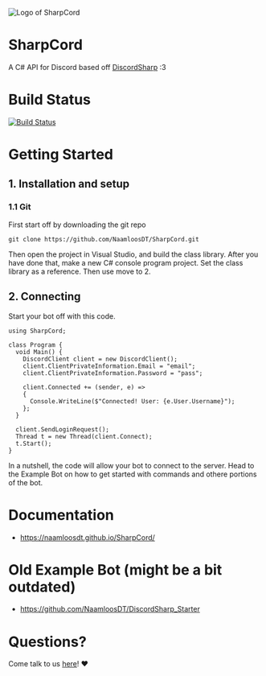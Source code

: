 ![Logo of SharpCord](https://github.com/NaamloosDT/SharpCord/blob/master/logo_smaller.png)

# SharpCord

A C# API for Discord based off [DiscordSharp](https://github.com/suicvne/DiscordSharp) :3 

# Build Status 

[![Build Status](https://travis-ci.org/afroraydude/SharpCord.svg?branch=master)](https://travis-ci.org/afroraydude/SharpCord)

# Getting Started

## 1. Installation and setup

### 1.1 Git

First start off by downloading the git repo

`git clone https://github.com/NaamloosDT/SharpCord.git`

Then open the project in Visual Studio, and build the class library.
After you have done that, make a new C# console program project. Set the class library as a reference. Then use move to 2.


## 2. Connecting
Start your bot off with this code.
```
using SharpCord;

class Program {
  void Main() {
    DiscordClient client = new DiscordClient();
    client.ClientPrivateInformation.Email = "email";
    client.ClientPrivateInformation.Password = "pass";

    client.Connected += (sender, e) =>
    {
      Console.WriteLine($"Connected! User: {e.User.Username}");
    };
  }

  client.SendLoginRequest();
  Thread t = new Thread(client.Connect);
  t.Start();
}
```
In a nutshell, the code will allow your bot to connect to the server. Head to the Example Bot on how to get started with commands and othere portions of the bot.

# Documentation
* https://naamloosdt.github.io/SharpCord/

# Old Example Bot (might be a bit outdated)
* https://github.com/NaamloosDT/DiscordSharp_Starter 

# Questions?
Come talk to us [here](http://www.discord.gg/h7mJ5x)! :heart:
